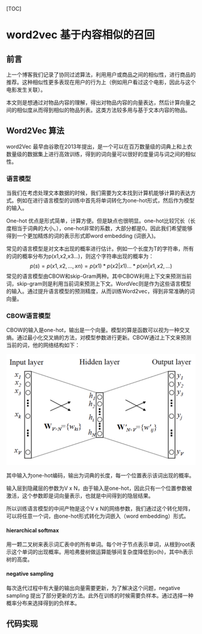 [TOC]

# word2vec 基于内容相似的召回



## 前言

上一个博客我们记录了协同过滤算法，利用用户或商品之间的相似性，进行商品的推荐。这种相似性更多表现在用户的行为上（例如用户看过这个电影，因此与这个电影发生关联）。

本文则是想通过对物品内容的理解，得出对物品内容的向量表达，然后计算向量之间的相似度从而得到相似的物品列表。这类方法较多用与基于文本内容的物品。



## Word2Vec 算法

word2Vec 最早由谷歌在2013年提出，是一个可以在百万数量级的词典上和上衣数量级的数据集上进行高效训练，得到的词向量可以很好的度量词与词之间的相似性。

### 语言模型

当我们在考虑处理文本数据的时候，我们需要为文本找到计算机能够计算的表达方式。例如在进行语言模型的训练中首先将单词转化为one-hot形式，然后作为模型的输入。

One-hot 优点是形式简单，计算方便。但是缺点也很明显。one-hot比较冗长（长度相当于词典的大小。），one-hot非常的系数，大部分都是0。因此我们希望能够得到一个更加精炼的词的表示形式即word embedding (词嵌入)。

常见的语言模型是对文本出现的概率进行估计。例如一个长度为T的字符串，所有的词的概率分布为p(x1,x2,x3...)，则这个字符串出现的概率为：
$$
p(s) = p(x1,x2,...,xn) = p(x1)*p(x2|x1)...*p(xn|x1,x2,...)
$$
常见的语言模型由CBOW和skip-Gram两种。其中CBOW利用上下文来预测当前词，skip-gram则是利用当前词来预测上下文。WordVec则是作为这些语言模型的输入。通过提升语言模型的预测精度，从而训练Word2vec，得到非常准确的词向量。

### CBOW语言模型

CBOW的输入是one-hot，输出是一个向量。模型的算是函数可以视为一种交叉熵。通过最小化交叉熵的方法，对模型参数进行更新。CBOW通过上下文来预测当前的词，他的网络结构如下：

<img src = "./images/CBOW.png">

其中输入为one-hot编码，输出为词典的长度，每一个位置表示该词出现的概率。

输入层到隐藏层的参数为V x N，由于输入是one-hot，因此只有一个位置参数被激活，这个参数即是词向量表示，也就是中间得到的隐层结果。

所以训练语言模型的中间产物是这个V x N的网络参数，我们通过这个转化矩阵，可以将任意一个词，由one-hot形式转化为词嵌入（word embedding）形式。

#### hierarchical softmax

用一颗二叉树来表示词汇表中的所有单词。每个叶子节点表示单词，从根到root表示这个单词的出现概率。用哈弗曼树做运算能够间复杂度降低到o(h)，其中h表示树的高度。

#### negative sampling 

每次迭代过程中有大量的输出向量需要更新，为了解决这个问题，negative sampling 提出了部分更新的方法。此外在训练的时候需要负样本。通过选择一种概率分布来选择得到的负样本。



## 代码实现



